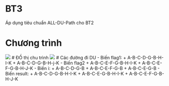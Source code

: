 # BT3
Áp dụng tiêu chuẩn ALL-DU-Path cho BT2
# Chương trình
<img src="https://github.com/tunn58/int3117-2016/blob/master/NguyenNgocTu/BT3/Image/funtion.png">
# ĐỒ thị chu trình
<img src="https://github.com/tunn58/int3117-2016/blob/master/NguyenNgocTu/BT3/Image/path.png">
# Các đường đi DU
- Biến flag1:
 + A-B-C-D-G-B-H-I-K
 + A-B-C-D-G-B-H-j-K
- Biến flag2
 + A-B-C-E-F-G-B-H-I-K
 + A-B-C-E-F-G-B-H-J-K
- Biến i:
 + A-B-C-D-G-B
 + A-B-C-E-F-G-B
 + A-B-C-E-G-B
- Biến result:
 + A-B-C-D-G-B-H-I-K
 + A-B-C-E-G-B-H-I-K
 + A-B-C-E-F-G-B-H-J-K
